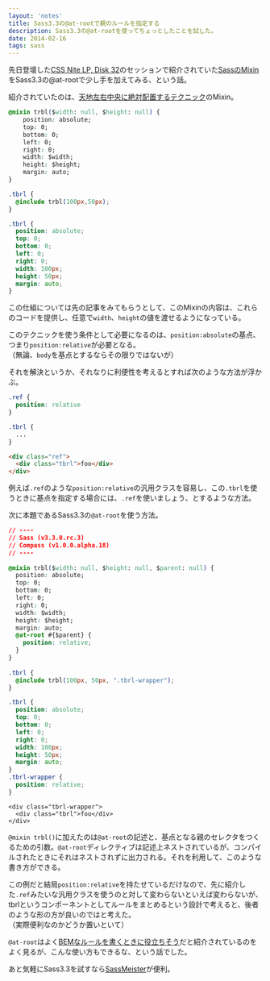 ```yaml
---
layout: 'notes'
title: Sass3.3の@at-rootで親のルールを指定する
description: Sass3.3の@at-rootを使ってちょっとしたことを試した。
date: 2014-02-16
tags: sass
---
```


先日登壇した[CSS Nite LP, Disk 32](http://cssnite.jp/lp/lp32/)のセッションで紹介されていた[SassのMixin](https://github.com/geckotang/cssnite-lp32/blob/master/scss/_trbl.scss)をSass3.3の@at-rootで少し手を加えてみる、という話。

紹介されていたのは、[天地左右中央に絶対配置するテクニック](http://codepen.io/shshaw/full/gEiDt)のMixin。

```css
@mixin trbl($width: null, $height: null) {
	position: absolute;
	top: 0;
	bottom: 0;
	left: 0;
	right: 0;
	width: $width;
	height: $height;
	margin: auto;
}

.tbrl {
  @include trbl(100px,50px);
}
```

```css
.tbrl {
  position: absolute;
  top: 0;
  bottom: 0;
  left: 0;
  right: 0;
  width: 100px;
  height: 50px;
  margin: auto;
}
```

この仕組については先の記事をみてもらうとして、このMixinの内容は、これらのコードを提供し、任意で`width`、`height`の値を渡せるようになっている。

このテクニックを使う条件として必要になるのは、`position:absolute`の基点、つまり`position:relative`が必要となる。  
（無論、`body`を基点とするならその限りではないが）

それを解決というか、それなりに利便性を考えるとすれば次のような方法が浮かぶ。

```css
.ref {
  position: relative
}

.tbrl {
  ...
}
```

```html
<div class="ref">
  <div class="tbrl">foo</div>
</div>
```

例えば`.ref`のような`position:relative`の汎用クラスを容易し、この`.tbrl`を使うときに基点を指定する場合には、`.ref`を使いましょう、とするような方法。

次に本題であるSass3.3の`@at-root`を使う方法。

```css
// ----
// Sass (v3.3.0.rc.3)
// Compass (v1.0.0.alpha.18)
// ----
 
@mixin trbl($width: null, $height: null, $parent: null) {
  position: absolute;
  top: 0;
  bottom: 0;
  left: 0;
  right: 0;
  width: $width;
  height: $height;
  margin: auto;
  @at-root #{$parent} {
    position: relative;
  }
}
 
.tbrl {
  @include trbl(100px, 50px, ".tbrl-wrapper");
}
```

```css
.tbrl {
  position: absolute;
  top: 0;
  bottom: 0;
  left: 0;
  right: 0;
  width: 100px;
  height: 50px;
  margin: auto;
}
.tbrl-wrapper {
  position: relative;
}
```

```
<div class="tbrl-wrapper">
  <div class="tbrl">foo</div>
</div>
```

`@mixin trbl()`に加えたのは`@at-root`の記述と、基点となる親のセレクタをつくるための引数。`@at-root`ディレクティブは記述上ネストされているが、コンパイルされたときにそれはネストされずに出力される。それを利用して、このような書き方ができる。

この例だと結局`position:relative`を持たせているだけなので、先に紹介した`.ref`みたいな汎用クラスを使うのと対して変わらないといえば変わらないが、tbrlというコンポーネントとしてルールをまとめるという設計で考えると、後者のような形の方が良いのではと考えた。  
（実際便利なのかどうか置いといて）

`@at-root`はよく[BEMなルールを書くときに役立ちそう](http://blog.ruedap.com/2013/10/29/block-element-modifier)だと紹介されているのをよく見るが、こんな使い方もできるな、という話でした。

あと気軽にSass3.3を試すなら[SassMeister](http://sassmeister.com/)が便利。